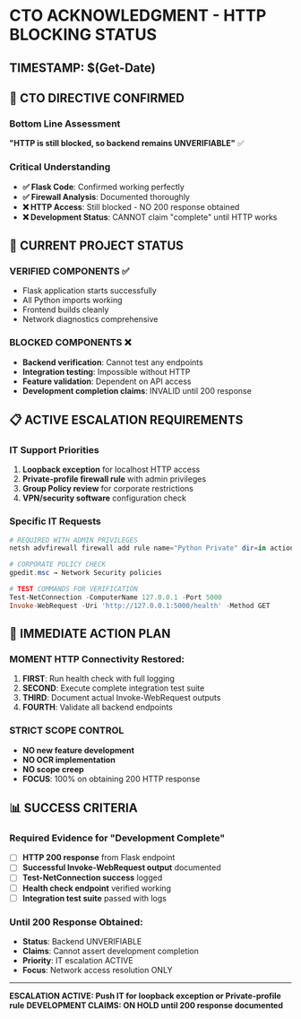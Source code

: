 # CTO ACKNOWLEDGMENT - HTTP BLOCKING STATUS

## TIMESTAMP: $(Get-Date)

## 🎯 CTO DIRECTIVE CONFIRMED

### Bottom Line Assessment
**"HTTP is still blocked, so backend remains UNVERIFIABLE"** ✅

### Critical Understanding
- **✅ Flask Code**: Confirmed working perfectly
- **✅ Firewall Analysis**: Documented thoroughly  
- **❌ HTTP Access**: Still blocked - NO 200 response obtained
- **❌ Development Status**: CANNOT claim "complete" until HTTP works

## 🚨 CURRENT PROJECT STATUS

### VERIFIED COMPONENTS ✅
- Flask application starts successfully
- All Python imports working
- Frontend builds cleanly
- Network diagnostics comprehensive

### BLOCKED COMPONENTS ❌
- **Backend verification**: Cannot test any endpoints
- **Integration testing**: Impossible without HTTP
- **Feature validation**: Dependent on API access
- **Development completion claims**: INVALID until 200 response

## 📋 ACTIVE ESCALATION REQUIREMENTS

### IT Support Priorities
1. **Loopback exception** for localhost HTTP access
2. **Private-profile firewall rule** with admin privileges
3. **Group Policy review** for corporate restrictions
4. **VPN/security software** configuration check

### Specific IT Requests
```powershell
# REQUIRED WITH ADMIN PRIVILEGES
netsh advfirewall firewall add rule name="Python Private" dir=in action=allow program="python.exe" enable=yes profile=private

# CORPORATE POLICY CHECK
gpedit.msc → Network Security policies

# TEST COMMANDS FOR VERIFICATION
Test-NetConnection -ComputerName 127.0.0.1 -Port 5000
Invoke-WebRequest -Uri 'http://127.0.0.1:5000/health' -Method GET
```

## 🔄 IMMEDIATE ACTION PLAN

### MOMENT HTTP Connectivity Restored:
1. **FIRST**: Run health check with full logging
2. **SECOND**: Execute complete integration test suite  
3. **THIRD**: Document actual Invoke-WebRequest outputs
4. **FOURTH**: Validate all backend endpoints

### STRICT SCOPE CONTROL
- **NO new feature development**
- **NO OCR implementation**  
- **NO scope creep**
- **FOCUS**: 100% on obtaining 200 HTTP response

## 📊 SUCCESS CRITERIA

### Required Evidence for "Development Complete"
- [ ] **HTTP 200 response** from Flask endpoint
- [ ] **Successful Invoke-WebRequest output** documented
- [ ] **Test-NetConnection success** logged
- [ ] **Health check endpoint** verified working
- [ ] **Integration test suite** passed with logs

### Until 200 Response Obtained:
- **Status**: Backend UNVERIFIABLE
- **Claims**: Cannot assert development completion
- **Priority**: IT escalation ACTIVE
- **Focus**: Network access resolution ONLY

---
**ESCALATION ACTIVE: Push IT for loopback exception or Private-profile rule**
**DEVELOPMENT CLAIMS: ON HOLD until 200 response documented**
